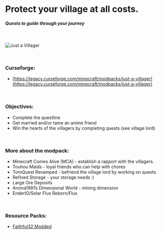 # Protect your village at all costs.

##### Quests to guide through your journey

&nbsp;

![Just a Villager](https://github.com/mlane/just-a-villager/assets/13138738/d359991c-9d18-43c3-94cc-e0a38ce7c52c)

&nbsp;

### **Curseforge:**

- [https://legacy.curseforge.com/minecraft/modpacks/just-a-villager](https://legacy.curseforge.com/minecraft/modpacks/just-a-villager)

&nbsp;

### **Objectives:**

- Complete the questline
- Get married and/or tame an anime friend
- Win the hearts of the villagers by completing quests (see village lord)

&nbsp;

### **More about the modpack:**

- Minecraft Comes Alive (MCA) - establish a rapport with the villagers.
- Touhou Maids - loyal friends who can help with chores
- ToroQuest Revamped - befriend the village lord by working on quests.
- Refined Storage - your storage needs :)
- Large Ore Deposits
- Aroma1997s Dimensional World - mining dimension
- EnderIO/Solar Flux Reborn/Flux

&nbsp;

### **Resource Packs:**

- [Faithful32 Modded](http://f32.me/)
